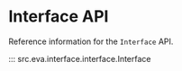 # Interface API

Reference information for the `Interface` API.

::: src.eva.interface.interface.Interface